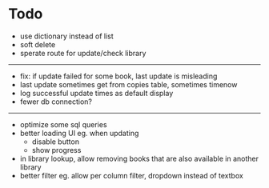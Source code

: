 # Todo

- use dictionary instead of list
- soft delete
- sperate route for update/check library
- -------------
- fix: if update failed for some book, last update is misleading
- last update sometimes get from copies table, sometimes timenow
- log successful update times as default display
- fewer db connection?
  
-------------------------
- optimize some sql queries
- better loading UI eg. when updating 
  - disable button 
  - show progress
- in library lookup, allow removing books that are also available in another library
- better filter eg. allow per column filter, dropdown instead of textbox

